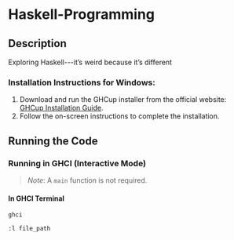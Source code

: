 # Haskell-Programming
## Description
Exploring Haskell---it’s weird because it’s different
### Installation Instructions for Windows:  
1. Download and run the GHCup installer from the official website:  
   [GHCup Installation Guide](https://www.haskell.org/ghcup/).
2. Follow the on-screen instructions to complete the installation.
   
## Running the Code
### Running in GHCI (Interactive Mode)
> *Note*: A `main` function is not required.  

#### In GHCI Terminal
 ```
 ghci
```
```
:l file_path
```



